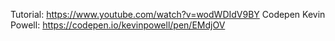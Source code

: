 Tutorial: https://www.youtube.com/watch?v=wodWDIdV9BY
Codepen Kevin Powell: https://codepen.io/kevinpowell/pen/EMdjOV